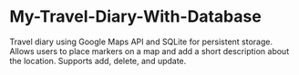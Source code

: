 # My-Travel-Diary-With-Database

Travel diary using Google Maps API and SQLite for persistent storage. Allows users to place markers on a map and add a short 
description about the location. Supports add, delete, and update. 
